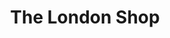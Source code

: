 ---
title: "The London Shop"
url: /ciudad-autonoma-de-buenos-aires/the-london-shop-lafinur/
shop: Kleidung
---
